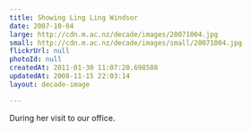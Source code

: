 ```yaml
---
title: Showing Ling Ling Windsor
date: 2007-10-04
large: http://cdn.m.ac.nz/decade/images/20071004.jpg
small: http://cdn.m.ac.nz/decade/images/small/20071004.jpg
flickrUrl: null
photoId: null
createdAt: 2011-01-30 11:07:20.698588
updatedAt: 2008-11-15 22:03:14
layout: decade-image

---
```

During her visit to our office.
